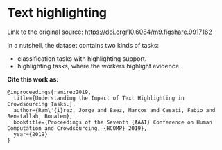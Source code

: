 # Text highlighting

Link to the original source: https://doi.org/10.6084/m9.figshare.9917162

In a nutshell, the dataset contains two kinds of tasks:

- classification tasks with highlighting support.
- highlighting tasks, where the workers highlight evidence.



**Cite this work as:**

```
@inproceedings{ramirez2019,
  title={Understanding the Impact of Text Highlighting in Crowdsourcing Tasks.},
  author={Ram\'{i}rez, Jorge and Baez, Marcos and Casati, Fabio and Benatallah, Boualem},
  booktitle={Proceedings of the Seventh {AAAI} Conference on Human Computation and Crowdsourcing, {HCOMP} 2019},
  year={2019}
}
```




